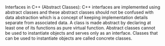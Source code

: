Interfaces in C++ (Abstract Classes):
  C++ interfaces are implemented using abstract classes and these abstract classes should not be confused with data abstraction which is a concept of keeping implementation details separate from associated data.
  A class is made abstract by declaring at least one of its functions as pure virtual function.
  Abstract classes cannot be used to instantiate objects and serves only as an interface.
  Classes that can be used to instantiate objects are called concrete classes.